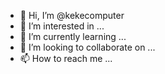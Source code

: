- 👋 Hi, I’m @kekecomputer
- 👀 I’m interested in ...
- 🌱 I’m currently learning ...
- 💞️ I’m looking to collaborate on ...
- 📫 How to reach me ...

<!---
kekecomputer/kekecomputer is a ✨ special ✨ repository because its `README.md` (this file) appears on your GitHub profile.
You can click the Preview link to take a look at your changes.
--->
